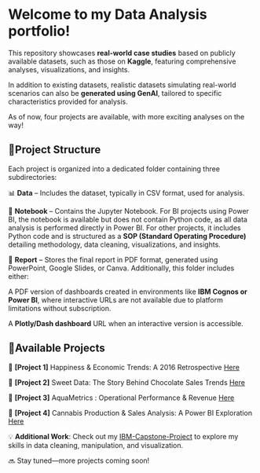 <h1>Welcome to my Data Analysis portfolio!</h1>

This repository showcases **real-world case studies** based on publicly available datasets, such as those on **Kaggle**, featuring comprehensive analyses, visualizations, and insights.

In addition to existing datasets, realistic datasets simulating real-world scenarios can also be **generated using GenAI**, tailored to specific characteristics provided for analysis.

As of now, four projects are available, with more exciting analyses on the way!

<h2>📂Project Structure</h2>

Each project is organized into a dedicated folder containing three subdirectories:

📊 **Data** – Includes the dataset, typically in CSV format, used for analysis.

📜 **Notebook** – Contains the Jupyter Notebook. For BI projects using Power BI, the notebook is available but does not contain Python code, as all data analysis is performed directly in Power BI. For other projects, it includes Python code and is structured as a **SOP (Standard Operating Procedure)** detailing methodology, data cleaning, visualizations, and insights.

📄 **Report** – Stores the final report in PDF format, generated using PowerPoint, Google Slides, or Canva. Additionally, this folder includes either:

A PDF version of dashboards created in environments like **IBM Cognos or Power BI**, where interactive URLs are not available due to platform limitations without subscription.

A **Plotly/Dash dashboard** URL when an interactive version is accessible.

<h2>💼Available Projects</h2>

🙂 **[Project 1]** Happiness & Economic Trends: A 2016 Retrospective [Here](https://github.com/MagaliTrueAnalytics/Portfolio/tree/main/Projet1)

🍫 **[Project 2]** Sweet Data: The Story Behind Chocolate Sales Trends [Here](https://github.com/MagaliTrueAnalytics/Portfolio/tree/main/Projet2)

🚰 **[Project 3]** AquaMetrics : Operational Performance & Revenue [Here](https://github.com/MagaliTrueAnalytics/Portfolio/tree/main/Projet3)

🌱 **[Project 4]** Cannabis Production & Sales Analysis: A Power BI Exploration [Here](https://github.com/MagaliTrueAnalytics/Portfolio/tree/main/Projet4)

💡 **Additional Work**: Check out my [IBM-Capstone-Project](https://github.com/MagaliTrueAnalytics/IBM-Capstone-Project) to explore my skills in data cleaning, manipulation, and visualization.

🔜 Stay tuned—more projects coming soon!



